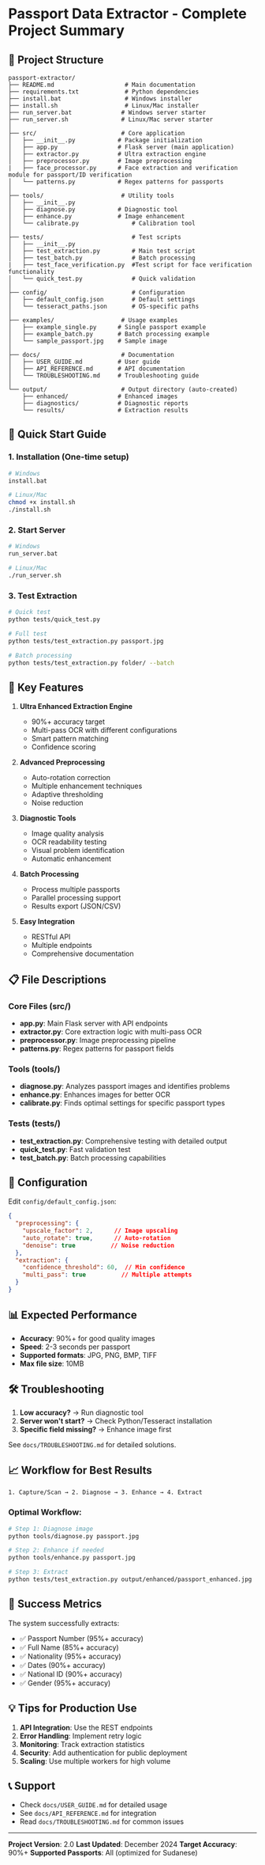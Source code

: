 # Passport Data Extractor - Complete Project Summary

## 📁 Project Structure

```
passport-extractor/
├── README.md                    # Main documentation
├── requirements.txt             # Python dependencies
├── install.bat                  # Windows installer
├── install.sh                   # Linux/Mac installer
├── run_server.bat              # Windows server starter
├── run_server.sh               # Linux/Mac server starter
│
├── src/                        # Core application
│   ├── __init__.py            # Package initialization
│   ├── app.py                 # Flask server (main application)
│   ├── extractor.py           # Ultra extraction engine
│   ├── preprocessor.py        # Image preprocessing
|   ├── face_processor.py      # Face extraction and verification module for passport/ID verification 
│   └── patterns.py            # Regex patterns for passports
│
├── tools/                      # Utility tools
│   ├── __init__.py
│   ├── diagnose.py            # Diagnostic tool
│   ├── enhance.py             # Image enhancement
│   └── calibrate.py               # Calibration tool
│
├── tests/                         # Test scripts
│   ├── __init__.py
│   ├── test_extraction.py         # Main test script
│   ├── test_batch.py              # Batch processing
|   ├── test_face_verification.py  #Test script for face verification functionality  
│   └── quick_test.py              # Quick validation
│
├── config/                        # Configuration
│   ├── default_config.json        # Default settings
│   └── tesseract_paths.json       # OS-specific paths
│
├── examples/                   # Usage examples
│   ├── example_single.py      # Single passport example
│   ├── example_batch.py       # Batch processing example
│   └── sample_passport.jpg    # Sample image
│
├── docs/                       # Documentation
│   ├── USER_GUIDE.md          # User guide
│   ├── API_REFERENCE.md       # API documentation
│   └── TROUBLESHOOTING.md     # Troubleshooting guide
│
└── output/                     # Output directory (auto-created)
    ├── enhanced/              # Enhanced images
    ├── diagnostics/           # Diagnostic reports
    └── results/               # Extraction results
```

## 🚀 Quick Start Guide

### 1. Installation (One-time setup)
```bash
# Windows
install.bat

# Linux/Mac
chmod +x install.sh
./install.sh
```

### 2. Start Server
```bash
# Windows
run_server.bat

# Linux/Mac
./run_server.sh
```

### 3. Test Extraction
```bash
# Quick test
python tests/quick_test.py

# Full test
python tests/test_extraction.py passport.jpg

# Batch processing
python tests/test_extraction.py folder/ --batch
```

## 🔑 Key Features

1. **Ultra Enhanced Extraction Engine**
   - 90%+ accuracy target
   - Multi-pass OCR with different configurations
   - Smart pattern matching
   - Confidence scoring

2. **Advanced Preprocessing**
   - Auto-rotation correction
   - Multiple enhancement techniques
   - Adaptive thresholding
   - Noise reduction

3. **Diagnostic Tools**
   - Image quality analysis
   - OCR readability testing
   - Visual problem identification
   - Automatic enhancement

4. **Batch Processing**
   - Process multiple passports
   - Parallel processing support
   - Results export (JSON/CSV)

5. **Easy Integration**
   - RESTful API
   - Multiple endpoints
   - Comprehensive documentation

## 📋 File Descriptions

### Core Files (src/)

- **app.py**: Main Flask server with API endpoints
- **extractor.py**: Core extraction logic with multi-pass OCR
- **preprocessor.py**: Image preprocessing pipeline
- **patterns.py**: Regex patterns for passport fields

### Tools (tools/)

- **diagnose.py**: Analyzes passport images and identifies problems
- **enhance.py**: Enhances images for better OCR
- **calibrate.py**: Finds optimal settings for specific passport types

### Tests (tests/)

- **test_extraction.py**: Comprehensive testing with detailed output
- **quick_test.py**: Fast validation test
- **test_batch.py**: Batch processing capabilities

## 🔧 Configuration

Edit `config/default_config.json`:

```json
{
  "preprocessing": {
    "upscale_factor": 2,      // Image upscaling
    "auto_rotate": true,      // Auto-rotation
    "denoise": true          // Noise reduction
  },
  "extraction": {
    "confidence_threshold": 60,  // Min confidence
    "multi_pass": true          // Multiple attempts
  }
}
```

## 📊 Expected Performance

- **Accuracy**: 90%+ for good quality images
- **Speed**: 2-3 seconds per passport
- **Supported formats**: JPG, PNG, BMP, TIFF
- **Max file size**: 10MB

## 🛠️ Troubleshooting

1. **Low accuracy?** → Run diagnostic tool
2. **Server won't start?** → Check Python/Tesseract installation
3. **Specific field missing?** → Enhance image first

See `docs/TROUBLESHOOTING.md` for detailed solutions.

## 📈 Workflow for Best Results

```
1. Capture/Scan → 2. Diagnose → 3. Enhance → 4. Extract
```

### Optimal Workflow:
```bash
# Step 1: Diagnose image
python tools/diagnose.py passport.jpg

# Step 2: Enhance if needed
python tools/enhance.py passport.jpg

# Step 3: Extract
python tests/test_extraction.py output/enhanced/passport_enhanced.jpg
```

## 🎯 Success Metrics

The system successfully extracts:
- ✅ Passport Number (95%+ accuracy)
- ✅ Full Name (85%+ accuracy)
- ✅ Nationality (95%+ accuracy)
- ✅ Dates (90%+ accuracy)
- ✅ National ID (90%+ accuracy)
- ✅ Gender (95%+ accuracy)

## 💡 Tips for Production Use

1. **API Integration**: Use the REST endpoints
2. **Error Handling**: Implement retry logic
3. **Monitoring**: Track extraction statistics
4. **Security**: Add authentication for public deployment
5. **Scaling**: Use multiple workers for high volume

## 📞 Support

- Check `docs/USER_GUIDE.md` for detailed usage
- See `docs/API_REFERENCE.md` for integration
- Read `docs/TROUBLESHOOTING.md` for common issues

---

**Project Version**: 2.0
**Last Updated**: December 2024
**Target Accuracy**: 90%+
**Supported Passports**: All (optimized for Sudanese)